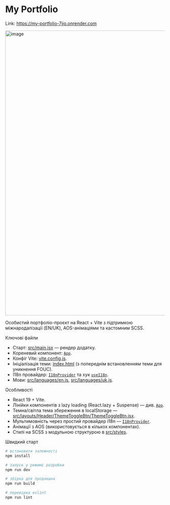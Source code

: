 # My Portfolio
Link:
https://my-portfolio-7jio.onrender.com

<img width="1450" height="898" alt="image" src="https://github.com/user-attachments/assets/edf0b96d-14fa-49b4-9d6d-d9e12a7f472d" />

Особистий портфоліо-проєкт на React + Vite з підтримкою міжнародалізації (EN/UK), AOS-анімаціями та кастомним SCSS.

Ключові файли
- Старт: [src/main.jsx](src/main.jsx) — рендер додатку.
- Кореневий компонент: [`App`](src/app/App.jsx).
- Конфіг Vite: [vite.config.js](vite.config.js).
- Ініціалізація теми: [index.html](index.html) (з попереднім встановленням теми для уникнення FOUC).
- I18n провайдер: [`I18nProvider`](src/i18n/i18n.jsx) та хук [`useI18n`](src/i18n/context.js).
- Мови: [src/languages/en.js](src/languages/en.js), [src/languages/uk.js](src/languages/uk.js).

Особливості
- React 19 + Vite.
- Лінійки компонентів з lazy loading (React.lazy + Suspense) — див. [`App`](src/app/App.jsx).
- Темна/світла тема збереження в localStorage — [src/layouts/Header/ThemeToggleBtn/ThemeToggleBtn.jsx](src/layouts/Header/ThemeToggleBtn/ThemeToggleBtn.jsx).
- Мультимовність через простий провайдер i18n — [`I18nProvider`](src/i18n/i18n.jsx).
- Анімації з AOS (використовується в кількох компонентах).
- Стилі на SCSS з модульною структурою в [src/styles](src/styles).

Швидкий старт
```sh
# встановити залежності
npm install

# запуск у режимі розробки
npm run dev

# збірка для продакшна
npm run build

# перевірка eslint
npm run lint
```
